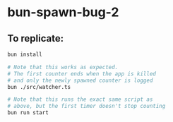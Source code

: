 # bun-spawn-bug-2

## To replicate:

```bash
bun install

# Note that this works as expected.
# The first counter ends when the app is killed
# and only the newly spawned counter is logged
bun ./src/watcher.ts

# Note that this runs the exact same script as
# above, but the first timer doesn't stop counting
bun run start
```

